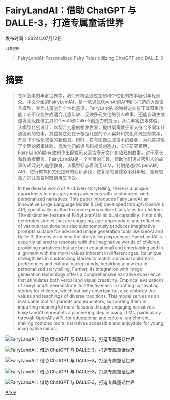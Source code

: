 # FairyLandAI：借助 ChatGPT 与 DALLE-3，打造专属童话世界

发布时间：2024年07月12日

`LLM应用`

> FairyLandAI: Personalized Fairy Tales utilizing ChatGPT and DALLE-3

# 摘要

> 在AI叙事的丰富世界中，我们有机会通过定制和个性化的故事吸引年轻观众。本文介绍的FairyLandAI，是一款通过OpenAI的API精心打造的大型语言模型，专为儿童创作个性化童话。FairyLandAI的独特之处在于其双重功能：它不仅能生成适合儿童年龄、反映多元文化的引人故事，还能自动生成激发高级图像工具如GenAI和Dalle-3创造力的提示，从而丰富叙事体验。该模型特别设计，以契合儿童的想象世界，提供既寓教于乐又符合不同年龄道德观的叙事。其独特之处在于根据儿童的个人喜好和文化背景定制故事，开启了个性化叙事的新篇章。同时，它与图像生成技术的结合，为儿童提供了全面的叙事体验，激发他们的语言和视觉创造力。实证研究表明，FairyLandAI能有效创作出既娱乐又富含多元文化价值观的故事。对于家长和教育者而言，FairyLandAI是一个宝贵的工具，帮助他们通过吸引人的故事传递深刻的道德教育。该模型标志着利用LLM，特别是通过OpenAI的API，进行教育和文化提升的创新步伐，使复杂的道德叙事对年轻、富有想象力的儿童变得既易懂又享受。

> In the diverse world of AI-driven storytelling, there is a unique opportunity to engage young audiences with customized, and personalized narratives. This paper introduces FairyLandAI an innovative Large Language Model (LLM) developed through OpenAI's API, specifically crafted to create personalized fairytales for children. The distinctive feature of FairyLandAI is its dual capability: it not only generates stories that are engaging, age-appropriate, and reflective of various traditions but also autonomously produces imaginative prompts suitable for advanced image generation tools like GenAI and Dalle-3, thereby enriching the storytelling experience. FairyLandAI is expertly tailored to resonate with the imaginative worlds of children, providing narratives that are both educational and entertaining and in alignment with the moral values inherent in different ages. Its unique strength lies in customizing stories to match individual children's preferences and cultural backgrounds, heralding a new era in personalized storytelling. Further, its integration with image generation technology offers a comprehensive narrative experience that stimulates both verbal and visual creativity. Empirical evaluations of FairyLandAI demonstrate its effectiveness in crafting captivating stories for children, which not only entertain but also embody the values and teachings of diverse traditions. This model serves as an invaluable tool for parents and educators, supporting them in imparting meaningful moral lessons through engaging narratives. FairyLandAI represents a pioneering step in using LLMs, particularly through OpenAI's API, for educational and cultural enrichment, making complex moral narratives accessible and enjoyable for young, imaginative minds.

![FairyLandAI：借助 ChatGPT 与 DALLE-3，打造专属童话世界](../../../paper_images/2407.09467/fairyland_diagramm.png)

![FairyLandAI：借助 ChatGPT 与 DALLE-3，打造专属童话世界](../../../paper_images/2407.09467/generate_1.jpg)

![FairyLandAI：借助 ChatGPT 与 DALLE-3，打造专属童话世界](../../../paper_images/2407.09467/generate.jpg)

![FairyLandAI：借助 ChatGPT 与 DALLE-3，打造专属童话世界](../../../paper_images/2407.09467/library.jpg)

![FairyLandAI：借助 ChatGPT 与 DALLE-3，打造专属童话世界](../../../paper_images/2407.09467/login.jpg)

[Arxiv](https://arxiv.org/abs/2407.09467)